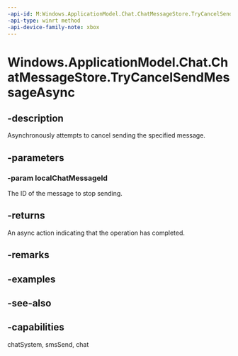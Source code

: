 ```yaml
---
-api-id: M:Windows.ApplicationModel.Chat.ChatMessageStore.TryCancelSendMessageAsync(System.String)
-api-type: winrt method
-api-device-family-note: xbox
---
```


<!-- Method syntax
public Windows.Foundation.IAsyncOperation<bool> TryCancelSendMessageAsync(System.String localChatMessageId)
-->

# Windows.ApplicationModel.Chat.ChatMessageStore.TryCancelSendMessageAsync

## -description
Asynchronously attempts to cancel sending the specified message.

## -parameters
### -param localChatMessageId
The ID of the message to stop sending.

## -returns
An async action indicating that the operation has completed.

## -remarks

## -examples

## -see-also

## -capabilities
chatSystem, smsSend, chat
